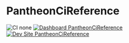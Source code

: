 # PantheonCiReference

![CI none](https://img.shields.io/badge/ci-none-orange.svg)
[![Dashboard PantheonCiReference](https://img.shields.io/badge/dashboard-PantheonCiReference-yellow.svg)](https://dashboard.pantheon.io/sites/2c578ff1-b857-4a5f-b825-9033f12e0254#dev/code)
[![Dev Site PantheonCiReference](https://img.shields.io/badge/site-PantheonCiReference-blue.svg)](http://dev-PantheonCiReference.pantheonsite.io/)